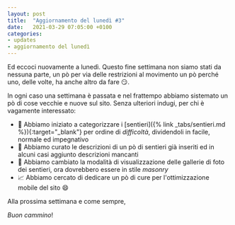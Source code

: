 ```yaml
---
layout: post
title:  "Aggiornamento del lunedì #3"
date:   2021-03-29 07:05:00 +0100
categories: 
- updates
- aggiornamento del lunedì
---
```

Ed eccoci nuovamente a lunedì. Questo fine settimana non siamo stati da nessuna parte, un pò per via delle restrizioni al movimento un pò perché uno, delle volte, ha anche altro da fare :smirk:.

In ogni caso una settimana è passata e nel frattempo abbiamo sistemato un pò di cose vecchie e nuove sul sito. Senza ulteriori indugi, per chi è vagamente interessato:
- :signal_strength: Abbiamo iniziato a categorizzare i [sentieri]({% link _tabs/sentieri.md %}){:target="_blank"} per ordine di _difficoltà_, dividendoli in facile, normale ed impegnativo
- :pencil: Abbiamo curato le descrizioni di un pò di sentieri già inseriti ed in alcuni casi aggiunto descrizioni mancanti
- :art: Abbiamo cambiato la modalità di visualizzazione delle gallerie di foto dei sentieri, ora dovrebbero essere in stile _masonry_
- :chart_with_upwards_trend: Abbiamo cercato di dedicare un pò di cure per l'ottimizzazione mobile del sito :smile:


Alla prossima settimana e come sempre,

_Buon cammino_!